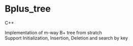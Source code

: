 # Bplus_tree
C++

Implementation of m-way B+ tree from stratch\
Support Initialization, Insertion, Deletion and search by key
